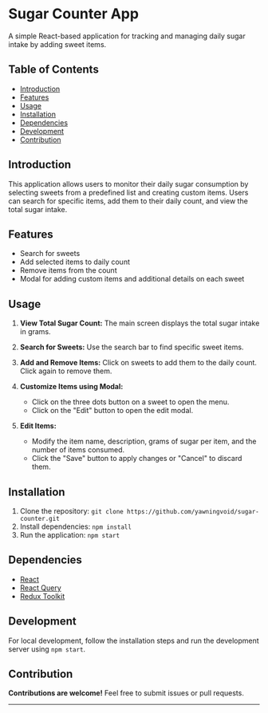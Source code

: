 # Sugar Counter App

A simple React-based application for tracking and managing daily sugar intake by adding sweet items.

## Table of Contents

- [Introduction](#introduction)
- [Features](#features)
- [Usage](#usage)
- [Installation](#installation)
- [Dependencies](#dependencies)
- [Development](#development)
- [Contribution](#contribution)

## Introduction

This application allows users to monitor their daily sugar consumption by selecting sweets from a predefined list and creating custom items. Users can search for specific items, add them to their daily count, and view the total sugar intake.

## Features

- Search for sweets
- Add selected items to daily count
- Remove items from the count
- Modal for adding custom items and additional details on each sweet

## Usage

1. **View Total Sugar Count:** The main screen displays the total sugar intake in grams.
2. **Search for Sweets:** Use the search bar to find specific sweet items.
3. **Add and Remove Items:** Click on sweets to add them to the daily count. Click again to remove them.
4. **Customize Items using Modal:**

   - Click on the three dots button on a sweet to open the menu.
   - Click on the "Edit" button to open the edit modal.

5. **Edit Items:**
   - Modify the item name, description, grams of sugar per item, and the number of items consumed.
   - Click the "Save" button to apply changes or "Cancel" to discard them.

## Installation

1. Clone the repository: `git clone https://github.com/yawningvoid/sugar-counter.git`
2. Install dependencies: `npm install`
3. Run the application: `npm start`

## Dependencies

- [React](https://reactjs.org/)
- [React Query](https://react-query.tanstack.com/)
- [Redux Toolkit](https://redux-toolkit.js.org/)

## Development

For local development, follow the installation steps and run the development server using `npm start`.

## Contribution

**Contributions are welcome!** Feel free to submit issues or pull requests.

---
